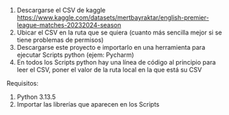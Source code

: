 1. Descargarse el CSV de kaggle https://www.kaggle.com/datasets/mertbayraktar/english-premier-league-matches-20232024-season
2. Ubicar el CSV en la ruta que se quiera (cuanto más sencilla mejor si se tiene problemas de permisos)
3. Descargarse este proyecto e importarlo en una herramienta para ejecutar Scripts python (ejem: Pycharm)
4. En todos los Scripts python hay una línea de código al principio para leer el CSV, poner el valor de la ruta local en la que está su CSV

Requisitos:

1. Python 3.13.5
2. Importar las librerías que aparecen en los Scripts

